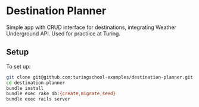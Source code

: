 # Destination Planner

Simple app with CRUD interface for destinations, integrating Weather Underground API. Used for practiice at Turing.

## Setup

To set up:

```bash
git clone git@github.com:turingschool-examples/destination-planner.git
cd destination-planner
bundle install
bundle exec rake db:{create,migrate,seed}
bundle exec rails server
```

